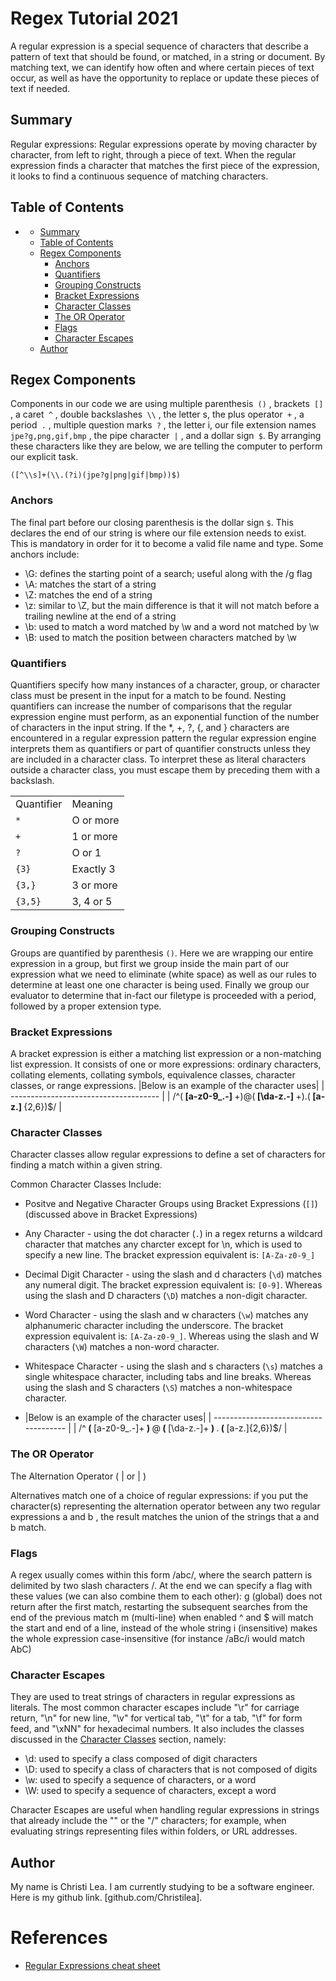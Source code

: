 # Regex Tutorial 2021

A regular expression is a special sequence of characters that describe a pattern of text that should be found, or matched, in a string or document. By matching text, we can identify how often and where certain pieces of text occur, as well as have the opportunity to replace or update these pieces of text if needed.

## Summary

Regular expressions: Regular expressions operate by moving character by character, from left to right, through a piece of text. When the regular expression finds a character that matches the first piece of the expression, it looks to find a continuous sequence of matching characters.

## Table of Contents

- [](#)
  - [Summary](#summary)
  - [Table of Contents](#table-of-contents)
  - [Regex Components](#regex-components)
    - [Anchors](#anchors)
    - [Quantifiers](#quantifiers)
    - [Grouping Constructs](#grouping-constructs)
    - [Bracket Expressions](#bracket-expressions)
    - [Character Classes](#character-classes)
    - [The OR Operator](#the-or-operator)
    - [Flags](#flags)
    - [Character Escapes](#character-escapes)
  - [Author](#author)
## Regex Components

Components in our code we are using multiple parenthesis``` ()``` , brackets``` []``` , a caret``` ^``` , double backslashes``` \\``` , the letter s, the plus operator``` +``` , a period``` .``` , multiple question marks``` ?``` , the letter i, our file extension names``` jpe?g,png,gif,bmp``` , the pipe character``` |``` , and a dollar sign``` $```. By arranging these characters like they are below, we are telling the computer to perform our explicit task.

```([^\\s]+(\\.(?i)(jpe?g|png|gif|bmp))$)``` 

### Anchors
The final part before our closing parenthesis is the dollar sign ```$```. This declares the end of our string is where our file extension needs to exist. This is mandatory in order for it to become a valid file name and type.
Some anchors include:

- \G: defines the starting point of a search; useful along with the /g flag
- \A: matches the start of a string
- \Z: matches the end of a string
- \z: similar to \Z, but the main difference is that it will not match before a trailing newline at the end of a string
- \b: used to match a word matched by \w and a word not matched by \w
- \B: used to match the position between characters matched by \w


### Quantifiers
Quantifiers specify how many instances of a character, group, or character class must be present in the input for a match to be found. Nesting quantifiers can increase the number of comparisons that the regular expression engine must perform, as an exponential function of the number of characters in the input string. If the *, +, ?, {, and } characters are encountered in a regular expression pattern the regular expression engine interprets them as quantifiers or part of quantifier constructs unless they are included in a character class. To interpret these as literal characters outside a character class, you must escape them by preceding them with a backslash.

<table>
<tr>
<td>Quantifier</td>
<td>Meaning</td>
</tr>
<tr>
<td><code>*</code></td>
<td>O or more</td>
</tr>
<tr>
<td><code>+</code></td>
<td>1 or more</td>
</tr>
<tr>
<td><code>?</code></td>
<td>O or 1</td>
</tr>
<tr>
<td><code>{3}</code></td>
<td>Exactly 3</td>
</tr>
<tr>
<tr>
<td><code>{3,}</code></td>
<td>3 or more</td>
</tr>
<tr>
<td><code>{3,5}</code></td>
<td>3, 4 or 5</td>
</tr>
<tr>
</table>

### Grouping Constructs
Groups are quantified by parenthesis ```()```. Here we are wrapping our entire expression in a group, but first we group inside the main part of our expression what we need to eliminate (white space) as well as our rules to determine at least one one character is being used. Finally we group our evaluator to determine that in-fact our filetype is proceeded with a period, followed by a proper extension type.

### Bracket Expressions
A bracket expression is either a matching list expression or a non-matching list expression. It consists of one or more expressions: ordinary characters, collating elements, collating symbols, equivalence classes, character classes, or range expressions.
|Below is an example of the character uses|
| ------------------------------------- |
| /^(<b>&nbsp;[a-z0-9_\.-]&nbsp;</b>+)@(<b>&nbsp;[\da-z\.-]&nbsp;</b>+)\.(<b>&nbsp;[a-z\.]&nbsp;</b>{2,6})$/ |


### Character Classes
Character classes allow regular expressions to define a set of characters for finding a match within a given string. 

Common Character Classes Include:
- Positve and Negative Character Groups using Bracket Expressions (`[]`) (discussed above in Bracket Expressions)
- Any Character - using the dot character (`.`) in a regex returns a wildcard character that matches any charcter except for \n, which is used to specify a new line. The bracket expression equivalent is: `[A-Za-z0-9_]`
- Decimal Digit Character - using the slash and d characters (`\d`) matches any numeral digit. The bracket expression equivalent is: `[0-9]`.  Whereas using the slash and D characters (`\D`) matches a non-digit character.
- Word Character - using the slash and w characters (`\w`) matches any alphanumeric character including the underscore.  The bracket expression equivalent is: `[A-Za-z0-9_]`. Whereas using the slash and W characters (`\W`) matches a non-word character.
- Whitespace Character - using the slash and s characters (`\s`) matches a single whitespace character, including tabs and line breaks. Whereas using the slash and S characters (`\S`) matches a non-whitespace character.
  
- |Below is an example of the character uses|
| ------------------------------------- |
| /^<b>&nbsp;(&nbsp;</b>[a-z0-9_\.-]+<b>&nbsp;)&nbsp;</b>@<b>&nbsp;(&nbsp;</b>[\da-z\.-]+<b>&nbsp;)&nbsp;</b>\.<b>&nbsp;(&nbsp;</b>[a-z\.]{2,6})$/ |


### The OR Operator
The Alternation Operator ( | or | )

Alternatives match one of a choice of regular expressions: if you put the character(s) representing the alternation operator between any two regular expressions a and b , the result matches the union of the strings that a and b match.

### Flags
A regex usually comes within this form /abc/, where the search pattern is delimited by two slash characters /. At the end we can specify a flag with these values (we can also combine them to each other):
g (global) does not return after the first match, restarting the subsequent searches from the end of the previous match
m (multi-line) when enabled ^ and $ will match the start and end of a line, instead of the whole string
i (insensitive) makes the whole expression case-insensitive (for instance /aBc/i would match AbC)

### Character Escapes
They are used to treat strings of characters in regular expressions as literals. The most common character escapes include "\r" for carriage return, "\n" for new line, "\v" for vertical tab, "\t" for a tab, "\f" for form feed, and "\xNN" for hexadecimal numbers. It also includes the classes discussed in the [Character Classes](#character-classes) section, namely:

- \d: used to specify a class composed of digit characters
- \D: used to specify a class of characters that is not composed of digits
- \w: used to specify a sequence of characters, or a word
- \W: used to specify a sequence of characters, except a word

Character Escapes are useful when handling regular expressions in strings that already include the "\" or the "/" characters; for example, when evaluating strings representing files within folders, or URL addresses.

## Author
My name is Christi Lea. I am currently studying to be a software engineer. Here is my github link. [github.com/Christilea].
# References

* [Regular Expressions cheat sheet](http://web.mit.edu/hackl/www/lab/turkshop/slides/regex-cheatsheet.pdf)
